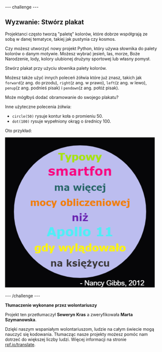 --- challenge ---

## Wyzwanie: Stwórz plakat

Projektanci często tworzą "paletę" kolorów, które dobrze współgrają ze sobą w danej tematyce, takiej jak pustynia czy kosmos.

Czy możesz utworzyć nowy projekt Python, który używa słownika do palety kolorów o danym motywie. Możesz wybrać jesień, las, morze, Boże Narodzenie, lody, kolory ulubionej drużyny sportowej lub własny pomysł.

Stwórz plakat przy użyciu słownika palety kolorów.

Możesz także użyć innych poleceń żółwia które już znasz, takich jak `forward`(z ang. do przodu), `right`(z ang. w prawo), `left`(z ang. w lewo), `penup`(z ang. podnieś pisak) i `pendown`(z ang. połóż pisak).

Może mógłbyś dodać obramowanie do swojego plakatu?

Inne użyteczne polecenia żółwia:

+ `circle(50)` rysuje kontur koła o promieniu 50.
+ `dot(100)` rysuje wypełniony okrąg o średnicy 100. 

Oto przykład:

![zrzut ekranu](images/colourful-finished.png)

--- /challenge ---


**Tłumaczenie wykonane przez wolontariuszy**

Projekt ten przetłumaczył **Seweryn Kras** a zweryfikowała **Marta Szymanowska**.

Dzięki naszym wspaniałym wolontariuszom, ludzie na całym świecie mogą nauczyć się kodowania. Tłumacząc nasze projekty możesz pomóc nam dotrzeć do większej liczby ludzi. Więcej informacji na stronie [rpf.io/translate](https://rpf.io/translate).